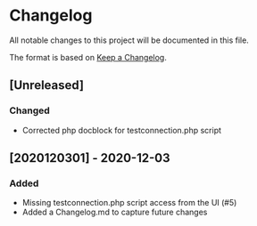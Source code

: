 # Changelog

All notable changes to this project will be documented in this file.

The format is based on [Keep a Changelog](https://keepachangelog.com/en/1.0.0/).

## [Unreleased]
### Changed
- Corrected php docblock for testconnection.php script

## [2020120301] - 2020-12-03
### Added
- Missing testconnection.php script access from the UI (#5)
- Added a Changelog.md to capture future changes
